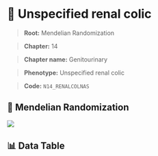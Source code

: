 # 🧪 Unspecified renal colic

> **Root:** Mendelian Randomization

> **Chapter:** 14  

> **Chapter name:** Genitourinary

> **Phenotype:** Unspecified renal colic  

> **Code:** `N14_RENALCOLNAS`

## 🧬 Mendelian Randomization  

<img src="/MR/Figures/Forward/N14_RENALCOLNAS.png"/>

## 📊 Data Table

<CsvTableMRF src="/MR/Data/Forward/N14_RENALCOLNAS.csv"/>
